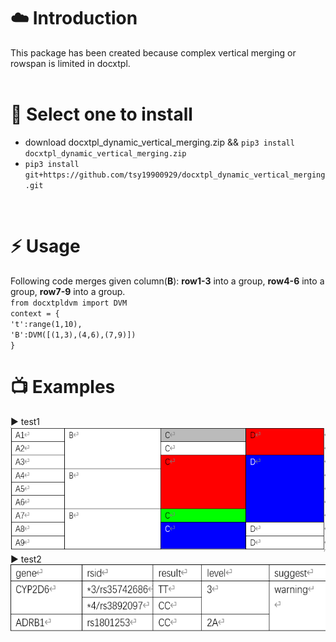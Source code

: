 # :cloud: Introduction
This package has been created because complex vertical merging or rowspan is limited in docxtpl.  
<br>   

# :round_pushpin: Select one to install
* download docxtpl_dynamic_vertical_merging.zip && `pip3 install docxtpl_dynamic_vertical_merging.zip`
* `pip3 install git+https://github.com/tsy19900929/docxtpl_dynamic_vertical_merging.git`
<br>

# :zap: Usage
Following code merges given column(**B**): **row1-3** into a group,  **row4-6** into a group,  **row7-9** into a group.  
`from docxtpldvm import DVM`  
`context = {`  
  `'t':range(1,10),`    
  `'B':DVM([(1,3),(4,6),(7,9)])`  
 `}` 

# :tv: Examples
:arrow_forward: test1  
<img src="https://github.com/tsy19900929/docxtpl_dynamic_vertical_merging/blob/main/test1.jpg" height="200" />   
:arrow_forward: test2  
<img src="https://github.com/tsy19900929/docxtpl_dynamic_vertical_merging/blob/main/test2.jpg" height="108" />
